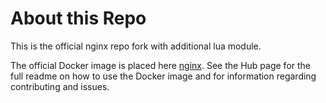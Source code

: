 # About this Repo

This is the official nginx repo fork with additional lua module. 

The official Docker image is placed here [nginx](https://registry.hub.docker.com/_/nginx/). See the Hub page for the full readme on how to use the Docker image and for information
regarding contributing and issues.
